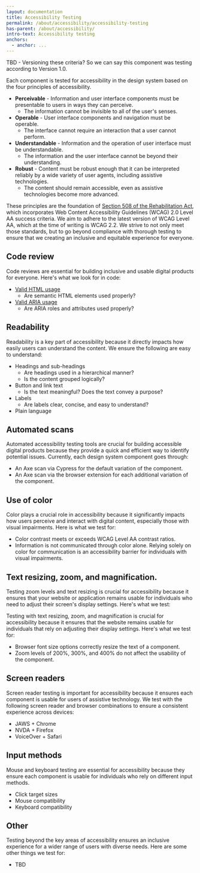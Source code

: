 ```yaml
---
layout: documentation
title: Accessibility Testing
permalink: /about/accessibility/accessibility-testing
has-parent: /about/accessibility/
intro-text: Accessibility testing
anchors:
  - anchor: ...
---
```


TBD - Versioning these criteria? So we can say this component was testing according to Version 1.0.

Each component is tested for accessibility in the design system based on the four principles of accessibility.

- **Perceivable** - Information and user interface components must be presentable to users in ways they can perceive.
  - The information cannot be invisible to all of the user's senses.
- **Operable** - User interface components and navigation must be operable.
  - The interface cannot require an interaction that a user cannot perform.
- **Understandable** - Information and the operation of user interface must be understandable.
  - The information and the user interface cannot be beyond their understanding.
- **Robust** -  Content must be robust enough that it can be interpreted reliably by a wide variety of user agents, including assistive technologies.
  - The content should remain accessible, even as assistive technologies become more advanced.

These principles are the foundation of [Section 508 of the Rehabilitation Act](https://www.access-board.gov/ict/), which incorporates Web Content Accessibility Guidelines (WCAG) 2.0 Level AA success criteria. We aim to adhere to the latest version of WCAG Level AA, which at the time of writing is WCAG 2.2. We strive to not only meet those standards, but to go beyond compliance with thorough testing to ensure that we creating an inclusive and equitable experience for everyone.

## Code review

Code reviews are essential for building inclusive and usable digital products for everyone. Here's what we look for in code:

- [Valid HTML usage](https://developer.mozilla.org/en-US/docs/Learn/Accessibility/HTML)
  - Are semantic HTML elements used properly?
- [Valid ARIA usage](https://developer.mozilla.org/en-US/docs/Learn/Accessibility/WAI-ARIA_basics)
  - Are ARIA roles and attributes used properly?

## Readability

Readability is a key part of accessibility because it directly impacts how easily users can understand the content. We ensure the following are easy to understand:

- Headings and sub-headings
  - Are headings used in a hierarchical manner?
  - Is the content grouped logically?
- Button and link text
  - Is the text meaningful? Does the text convey a purpose?
- Labels
  - Are labels clear, concise, and easy to understand?
- Plain language

## Automated scans

Automated accessibility testing tools are crucial for building accessible digital products because they provide a quick and efficient way to identify potential issues. Currently, each design system component goes through:

- An Axe scan via Cypress for the default variation of the component.
- An Axe scan via the browser extension for each additional variation of the component.

## Use of color

Color plays a crucial role in accessibility because it significantly impacts how users perceive and interact with digital content, especially those with visual impairments. Here is what we test for: 

- Color contrast meets or exceeds WCAG Level AA contrast ratios.
- Information is not communicated through color alone. Relying solely on color for communication is an accessibility barrier for individuals with visual impairments.

## Text resizing, zoom, and magnification.

Testing zoom levels and text resizing is crucial for accessibility because it ensures that your website or application remains usable for individuals who need to adjust their screen's display settings. Here's what we test:

Testing with text resizing, zoom, and magnification is crucial for accessibility because it ensures that the website remains usable for individuals that rely on adjusting their display settings. Here's what we test for:

- Browser font size options correctly resize the text of a component.
- Zoom levels of 200%, 300%, and 400% do not affect the usability of the component.

## Screen readers

Screen reader testing is important for accessibility because it ensures each component is usable for users of assistive technology. We test with the following screen reader and browser combinations to ensure a consistent experience across devices:

- JAWS + Chrome
- NVDA + Firefox
- VoiceOver + Safari

## Input methods

Mouse and keyboard testing are essential for accessibility because they ensure each component is usable for individuals who rely on different input methods.

- Click target sizes
- Mouse compatibility
- Keyboard compatibility

## Other

Testing beyond the key areas of accessibility ensures an inclusive experience for a wider range of users with diverse needs. Here are some other things we test for:

- TBD
